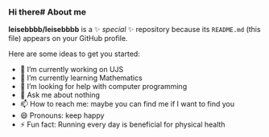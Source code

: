 ### Hi there# About me

**leisebbbb/leisebbbb** is a ✨ _special_ ✨ repository because its `README.md` (this file) appears on your GitHub profile.

Here are some ideas to get you started:

- 🔭 I’m currently working on UJS
- 🌱 I’m currently learning Mathematics
- 🤔 I’m looking for help with computer programming
- 💬 Ask me about nothing
- 📫 How to reach me: maybe you can find me if I want to find you
- 😄 Pronouns:  keep happy
- ⚡ Fun fact: Running every day is beneficial for physical health
